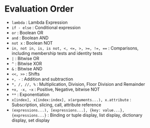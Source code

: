 # Evaluation Order 

* `lambda` : Lambda Expression
* `if - else` : Conditional expression
* `or` : Boolean OR
* `and` : Boolean AND
* `not x` : Boolean NOT
* `in, not in, is, is not, <, <=, >, >=, !=, ==` : Comparisons, including membership tests and identity tests
* `|` : Bitwise OR
* `^` : Bitwise XOR
* `&` : Bitwise AND
* `<<, >>` : Shifts
* `+, -` : Addition and subtraction
* `*, /, //, %` : Multiplication, Division, Floor Division and Remainder
* `+x, -x, ~x` : Positive, Negative, bitwise NOT
* `**` : Exponentiation
* `x[index], x[index:index], x(arguments...), x.attribute` : Subscription, slicing, call, attribute reference
* `(expressions...), [expressions...], {key: value...}, {expressions...}` : Binding or tuple display, list display, dictionary display, set display
